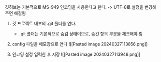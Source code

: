 깃허브는 기본적으로 MS-949 인코딩을 사용한다고 한다.
-> UTF-8로 설정을 변경해주면 해결됨

1. 깃 프로젝트 내부의 .git 폴더를 연다.
	- .git 폴더는 기본적으로 숨김 상태이므로, 숨긴 항목 부분을 체크해야 함

2. config 파일을 메모장으로 연다
![[Pasted image 20240327113856.png]]
 
 3. 인코딩 설정 입력한 후 저장
![[Pasted image 20240327113948.png]]